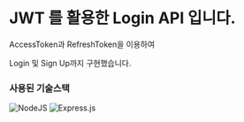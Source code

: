 # JWT 를 활용한 Login API 입니다.

AccessToken과 RefreshToken을 이용하여

Login 및 Sign Up까지 구현했습니다.

### 사용된 기술스택
![NodeJS](https://img.shields.io/badge/node.js-6DA55F?style=for-the-badge&logo=node.js&logoColor=white)
![Express.js](https://img.shields.io/badge/express.js-%23404d59.svg?style=for-the-badge&logo=express&logoColor=%2361DAFB)
